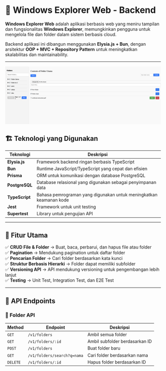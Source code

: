 # 📂 Windows Explorer Web - Backend

**Windows Explorer Web** adalah aplikasi berbasis web yang meniru tampilan dan fungsionalitas **Windows Explorer**, memungkinkan pengguna untuk mengelola file dan folder dalam sistem berbasis cloud.

Backend aplikasi ini dibangun menggunakan **Elysia.js + Bun**, dengan arsitektur **OOP + MVC + Repository Pattern** untuk meningkatkan skalabilitas dan maintainability.

---

![Contoh Gambar](localhost.png)

## 🏗 Teknologi yang Digunakan

| Teknologi   | Deskripsi |
|------------|-----------|
| **Elysia.js**  | Framework backend ringan berbasis TypeScript |
| **Bun**  | Runtime JavaScript/TypeScript yang cepat dan efisien |
| **Prisma**  | ORM untuk komunikasi dengan database PostgreSQL |
| **PostgreSQL**  | Database relasional yang digunakan sebagai penyimpanan data |
| **TypeScript**  | Bahasa pemrograman yang digunakan untuk meningkatkan keamanan kode |
| **Jest**  | Framework untuk unit testing |
| **Supertest**  | Library untuk pengujian API |

---

## 📌 Fitur Utama

✅ **CRUD File & Folder** → Buat, baca, perbarui, dan hapus file atau folder  
✅ **Pagination** → Mendukung pagination untuk daftar folder  
✅ **Pencarian Folder** → Cari folder berdasarkan kata kunci  
✅ **Struktur Berbasis Hierarki** → Folder dapat memiliki subfolder  
✅ **Versioning API** → API mendukung versioning untuk pengembangan lebih lanjut  
✅ **Testing** → Unit Test, Integration Test, dan E2E Test  

---

## 📡 API Endpoints

### 📂 Folder API

| Method  | Endpoint                 | Deskripsi                           |
|---------|--------------------------|-------------------------------------|
| `GET`   | `/v1/folders`            | Ambil semua folder                 |
| `GET`   | `/v1/folders/:id`        | Ambil subfolder berdasarkan ID     |
| `POST`  | `/v1/folders`            | Buat folder baru                   |
| `GET`   | `/v1/folders/search?q=nama` | Cari folder berdasarkan nama    |
| `DELETE`| `/v1/folders/:id`        | Hapus folder berdasarkan ID        |

